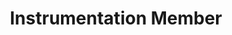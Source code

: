 ---
layout: member
weight: 5000
name: Michael Dongwook Byun
project: BioT
title: Instrumentation Member
img: /assets/images/members/Michael.jpg
email: mbyun95@alumni.ubc.ca
biography: >
  Michael Dongwook Byun is a current second year Chemical Engineering (Co-op) in Process Option. He chose chemical engineering because he believes that checmial and biological processes can enhance our world in a much better way. He is interested in creating a self-sufficient world by developing chemical and biological processes that can be used in every household. Through UBC Envision, he is looking forward to learning how to design processes in real-life and improve their efficiencies.
linkedin: https://www.linkedin.com/in/michaeldwbyun
---